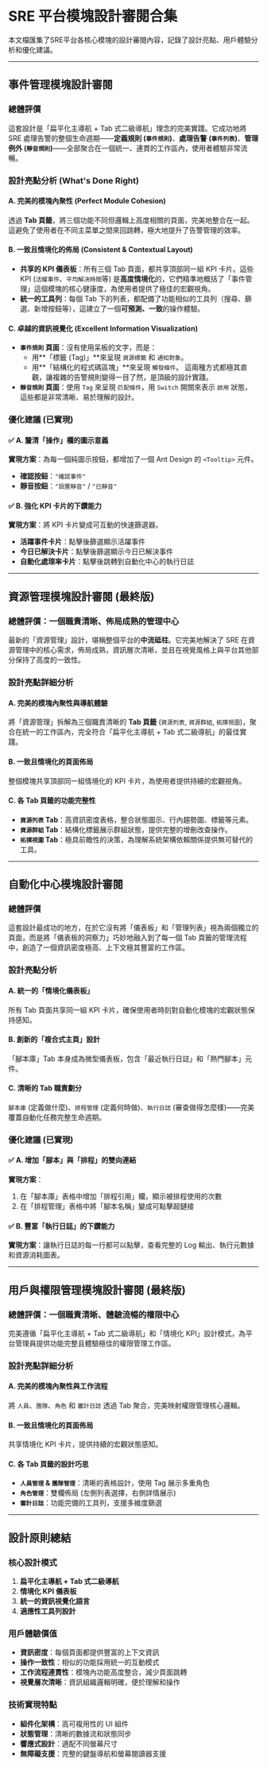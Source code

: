 # SRE 平台模塊設計審閱合集

本文檔匯集了SRE平台各核心模塊的設計審閱內容，記錄了設計亮點、用戶體驗分析和優化建議。

---

## 事件管理模塊設計審閱

### 總體評價
這套設計是「扁平化主導航 + Tab 式二級導航」理念的完美實踐。它成功地將 SRE 處理告警的整個生命週期——**定義規則 (`事件規則`)**、**處理告警 (`事件列表`)**、**管理例外 (`靜音規則`)**——全部聚合在一個統一、連貫的工作區內，使用者體驗非常流暢。

### 設計亮點分析 (What's Done Right)

#### A. 完美的模塊內聚性 (Perfect Module Cohesion)
透過 **Tab 頁籤**，將三個功能不同但邏輯上高度相關的頁面，完美地整合在一起。這避免了使用者在不同主菜單之間來回跳轉，極大地提升了告警管理的效率。

#### B. 一致且情境化的佈局 (Consistent & Contextual Layout)
* **共享的 KPI 儀表板**：所有三個 Tab 頁面，都共享頂部同一組 KPI 卡片。這些 KPI (`活耀事件`、`平均解決時間`等) 是**高度情境化**的，它們精準地概括了「事件管理」這個模塊的核心健康度，為使用者提供了極佳的宏觀視角。
* **統一的工具列**：每個 Tab 下的列表，都配備了功能相似的工具列（搜尋、篩選、新增按鈕等），這建立了一個**可預測、一致**的操作體驗。

#### C. 卓越的資訊視覺化 (Excellent Information Visualization)
* **`事件規則` 頁面**：沒有使用呆板的文字，而是：
  * 用**「標籤 (Tag)」**來呈現 `資源標籤` 和 `通知對象`。
  * 用**「結構化的程式碼區塊」**來呈現 `觸發條件`。
  這兩種方式都極其直觀，讓複雜的告警規則變得一目了然，是頂級的設計實踐。
* **`靜音規則` 頁面**：使用 `Tag` 來呈現 `匹配條件`，用 `Switch` 開關來表示 `啟用` 狀態，這些都是非常清晰、易於理解的設計。

### 優化建議 (已實現)

#### ✅ A. 釐清「操作」欄的圖示意義
**實現方案**：為每一個純圖示按鈕，都增加了一個 Ant Design 的 `<Tooltip>` 元件。
* **確認按鈕**：`"確認事件"`
* **靜音按鈕**：`"設置靜音"` / `"已靜音"`

#### ✅ B. 強化 KPI 卡片的下鑽能力
**實現方案**：將 KPI 卡片變成可互動的快速篩選器。
* **活躍事件卡片**：點擊後篩選顯示活躍事件
* **今日已解決卡片**：點擊後篩選顯示今日已解決事件
* **自動化處理率卡片**：點擊後跳轉到自動化中心的執行日誌

---

## 資源管理模塊設計審閱 (最終版)

### 總體評價：一個職責清晰、佈局成熟的管理中心

最新的「資源管理」設計，堪稱整個平台的**中流砥柱**。它完美地解決了 SRE 在資源管理中的核心需求，佈局成熟，資訊層次清晰，並且在視覺風格上與平台其他部分保持了高度的一致性。

### 設計亮點詳細分析

#### A. 完美的模塊內聚性與導航體驗
將「資源管理」拆解為三個職責清晰的 **Tab 頁籤** (`資源列表`, `資源群組`, `拓撲視圖`)，聚合在統一的工作區內，完全符合「扁平化主導航 + Tab 式二級導航」的最佳實踐。

#### B. 一致且情境化的頁面佈局
整個模塊共享頂部同一組情境化的 KPI 卡片，為使用者提供持續的宏觀視角。

#### C. 各 Tab 頁籤的功能完整性
* **`資源列表` Tab**：高資訊密度表格，整合狀態圖示、行內趨勢圖、標籤等元素。
* **`資源群組` Tab**：結構化標籤展示群組狀態，提供完整的增刪改查操作。
* **`拓撲視圖` Tab**：極具前瞻性的決策，為理解系統架構依賴關係提供無可替代的工具。

---

## 自動化中心模塊設計審閱

### 總體評價
這套設計最成功的地方，在於它沒有將「儀表板」和「管理列表」視為兩個獨立的頁面，而是將「儀表板的洞察力」巧妙地融入到了每一個 Tab 頁籤的管理流程中，創造了一個資訊密度極高、上下文極其豐富的工作區。

### 設計亮點分析

#### A. 統一的「情境化儀表板」
所有 Tab 頁面共享同一組 KPI 卡片，確保使用者時刻對自動化模塊的宏觀狀態保持感知。

#### B. 創新的「複合式主頁」設計
「腳本庫」Tab 本身成為微型儀表板，包含「最近執行日誌」和「熱門腳本」元件。

#### C. 清晰的 Tab 職責劃分
`腳本庫` (定義做什麼)、`排程管理` (定義何時做)、`執行日誌` (審查做得怎麼樣)——完美覆蓋自動化任務完整生命週期。

### 優化建議 (已實現)

#### ✅ A. 增加「腳本」與「排程」的雙向連結
**實現方案**：
1. 在「腳本庫」表格中增加「排程引用」欄，顯示被排程使用的次數
2. 在「排程管理」表格中將「腳本名稱」變成可點擊超鏈接

#### ✅ B. 豐富「執行日誌」的下鑽能力
**實現方案**：讓執行日誌的每一行都可以點擊，查看完整的 Log 輸出、執行元數據和資源消耗圖表。

---

## 用戶與權限管理模塊設計審閱 (最終版)

### 總體評價：一個職責清晰、體驗流暢的權限中心

完美遵循「扁平化主導航 + Tab 式二級導航」和「情境化 KPI」設計模式，為平台管理員提供功能完整且體驗極佳的權限管理工作區。

### 設計亮點詳細分析

#### A. 完美的模塊內聚性與工作流程
將 `人員`、`團隊`、`角色` 和 `審計日誌` 透過 Tab 聚合，完美映射權限管理核心邏輯。

#### B. 一致且情境化的頁面佈局
共享情境化 KPI 卡片，提供持續的宏觀狀態感知。

#### C. 各 Tab 頁籤的設計巧思
* **`人員管理` & `團隊管理`**：清晰的表格設計，使用 Tag 展示多重角色
* **`角色管理`**：雙欄佈局 (左側列表選擇，右側詳情展示)
* **`審計日誌`**：功能完備的工具列，支援多維度篩選

---

## 設計原則總結

### 核心設計模式
1. **扁平化主導航 + Tab 式二級導航**
2. **情境化 KPI 儀表板**
3. **統一的資訊視覺化語言**
4. **適應性工具列設計**

### 用戶體驗價值
- **資訊密度**：每個頁面都提供豐富的上下文資訊
- **操作一致性**：相似的功能採用統一的互動模式
- **工作流程連貫性**：模塊內功能高度整合，減少頁面跳轉
- **視覺層次清晰**：資訊組織邏輯明確，便於理解和操作

### 技術實現特點
- **組件化架構**：高可複用性的 UI 組件
- **狀態管理**：清晰的數據流和狀態同步
- **響應式設計**：適配不同螢幕尺寸
- **無障礙支援**：完整的鍵盤導航和螢幕閱讀器支援

